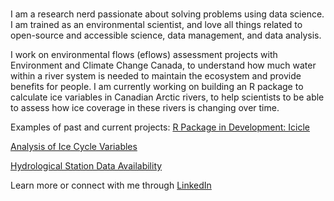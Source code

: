 ### 

I am a research nerd passionate about solving problems using data science. I am trained as an environmental scientist, and love all things related to open-source and accessible science, data management, and data analysis. 

I work on environmental flows (eflows) assessment projects with Environment and Climate Change Canada, to understand how much water within a river system is needed to maintain the ecosystem and provide benefits for people. I am currently working on building an R package to calculate ice variables in Canadian Arctic rivers, to help scientists to be able to assess how ice coverage in these rivers is changing over time. 

Examples of past and current projects:
[R Package in Development: Icicle](https://rpubs.com/Jacqui-123/1056683)

[Analysis of Ice Cycle Variables](https://rpubs.com/Jacqui-123/1045987)

[Hydrological Station Data Availability](https://rpubs.com/Jacqui-123/1045877)

Learn more or connect with me through [LinkedIn](https://www.linkedin.com/in/jacqui-levy-353208a2/)

<!--
**Jacqui-123/Jacqui-123** is a ✨ _special_ ✨ repository because its `README.md` (this file) appears on your GitHub profile.

Here are some ideas to get you started:

- 🔭 I’m currently working on ...
- 🌱 I’m currently learning ...
- 👯 I’m looking to collaborate on ...
- 🤔 I’m looking for help with ...
- 💬 Ask me about ...
- 📫 How to reach me: ...
- 😄 Pronouns: ...
- ⚡ Fun fact: ...
-->
